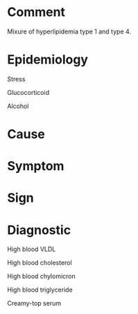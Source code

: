 # Comment

Mixure of hyperlipidemia type 1 and type 4.

# Epidemiology

Stress

Glucocorticoid

Alcohol

# Cause

# Symptom

# Sign

# Diagnostic

High blood VLDL

High blood cholesterol

High blood chylomicron

High blood triglyceride

Creamy-top serum

